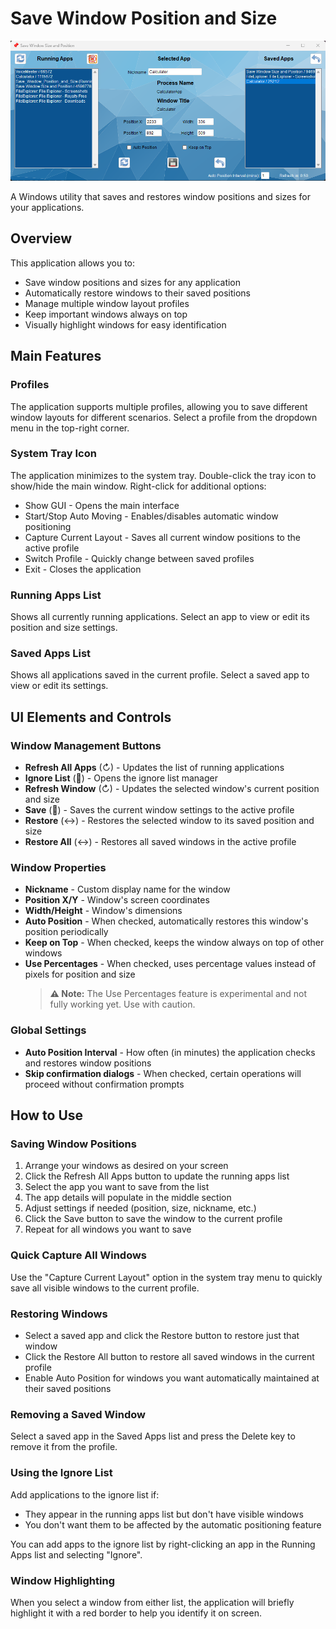 ﻿# Save Window Position and Size

![Save_Window_Position_and_Size App Screen Shot](Resources/Screenshot.png)

A Windows utility that saves and restores window positions and sizes for your applications.

## Overview

This application allows you to:
- Save window positions and sizes for any application
- Automatically restore windows to their saved positions
- Manage multiple window layout profiles
- Keep important windows always on top
- Visually highlight windows for easy identification

## Main Features

### Profiles
The application supports multiple profiles, allowing you to save different window layouts for different scenarios. Select a profile from the dropdown menu in the top-right corner.

### System Tray Icon
The application minimizes to the system tray. Double-click the tray icon to show/hide the main window. Right-click for additional options:
- Show GUI - Opens the main interface
- Start/Stop Auto Moving - Enables/disables automatic window positioning
- Capture Current Layout - Saves all current window positions to the active profile
- Switch Profile - Quickly change between saved profiles
- Exit - Closes the application

### Running Apps List
Shows all currently running applications. Select an app to view or edit its position and size settings.

### Saved Apps List
Shows all applications saved in the current profile. Select a saved app to view or edit its settings.

## UI Elements and Controls

### Window Management Buttons
- **Refresh All Apps** (↻) - Updates the list of running applications
- **Ignore List** (🚫) - Opens the ignore list manager
- **Refresh Window** (↻) - Updates the selected window's current position and size
- **Save** (💾) - Saves the current window settings to the active profile
- **Restore** (↔️) - Restores the selected window to its saved position and size
- **Restore All** (↔️) - Restores all saved windows in the active profile

### Window Properties
- **Nickname** - Custom display name for the window
- **Position X/Y** - Window's screen coordinates
- **Width/Height** - Window's dimensions
- **Auto Position** - When checked, automatically restores this window's position periodically
- **Keep on Top** - When checked, keeps the window always on top of other windows
- **Use Percentages** - When checked, uses percentage values instead of pixels for position and size
  > **⚠️ Note:** The Use Percentages feature is experimental and not fully working yet. Use with caution.

### Global Settings
- **Auto Position Interval** - How often (in minutes) the application checks and restores window positions
- **Skip confirmation dialogs** - When checked, certain operations will proceed without confirmation prompts

## How to Use

### Saving Window Positions
1. Arrange your windows as desired on your screen
2. Click the Refresh All Apps button to update the running apps list
3. Select the app you want to save from the list
4. The app details will populate in the middle section
5. Adjust settings if needed (position, size, nickname, etc.)
6. Click the Save button to save the window to the current profile
7. Repeat for all windows you want to save

### Quick Capture All Windows
Use the "Capture Current Layout" option in the system tray menu to quickly save all visible windows to the current profile.

### Restoring Windows
- Select a saved app and click the Restore button to restore just that window
- Click the Restore All button to restore all saved windows in the current profile
- Enable Auto Position for windows you want automatically maintained at their saved positions

### Removing a Saved Window
Select a saved app in the Saved Apps list and press the Delete key to remove it from the profile.

### Using the Ignore List
Add applications to the ignore list if:
- They appear in the running apps list but don't have visible windows
- You don't want them to be affected by the automatic positioning feature

You can add apps to the ignore list by right-clicking an app in the Running Apps list and selecting "Ignore".

### Window Highlighting
When you select a window from either list, the application will briefly highlight it with a red border to help you identify it on screen.

